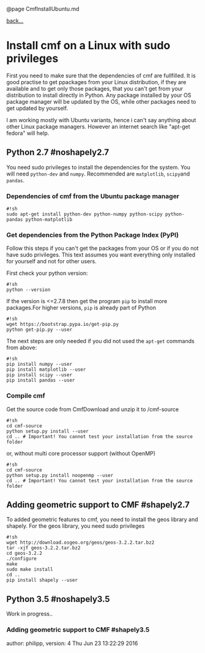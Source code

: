 @page CmfInstallUbuntu.md

[back...](CmfInstall)

# Install cmf on a Linux with sudo privileges

First you need to make sure that the dependencies of cmf are fullfilled.
It is good practise to get ppackages from your Linux distribution, if
they are available and to get only those packages, that you can't get
from your distribution to install directly in Python. Any package
installed by your OS package manager will be updated by the OS, while
other packages need to get updated by yourself.

I am working mostly with Ubuntu variants, hence i can't say anything
about other Linux package managers. However an internet search like
"apt-get fedora" will help.

## Python 2.7 \#noshapely2.7

You need sudo privileges to install the dependencies for the system. You
will need `python-dev` and `numpy`. Recommended are `matplotlib`,
`scipy`and `pandas`.

### Dependencies of cmf from the Ubuntu package manager

    #!sh
    sudo apt-get install python-dev python-numpy python-scipy python-pandas python-matplotlib

### Get dependencies from the Python Package Index (PyPI)

Follow this steps if you can't get the packages from your OS or if you
do not have sudo privileges. This text assumes you want everything only
installed for yourself and not for other users.

First check your python version:

    #!sh
    python --version

If the version is \<=2.7.8 then get the program `pip` to install more
packages.For higher versions, `pip` is already part of Python

    #!sh
    wget https://bootstrap.pypa.io/get-pip.py
    python get-pip.py --user

The next steps are only needed if you did not used the `apt-get`
commands from above:

    #!sh
    pip install numpy --user
    pip install matplotlib --user
    pip install scipy --user
    pip install pandas --user

### Compile cmf

Get the source code from CmfDownload and unzip it to /cmf-source

    #!sh
    cd cmf-source
    python setup.py install --user
    cd .. # Important! You cannot test your installation from the source folder

or, without multi core processor support (without OpenMP)

    #!sh
    cd cmf-source
    python setup.py install noopenmp --user
    cd .. # Important! You cannot test your installation from the source folder

## Adding geometric support to CMF \#shapely2.7

To added geometric features to cmf, you need to install the geos library
and shapely. For the geos library, you need sudo privileges

    #!sh
    wget http://download.osgeo.org/geos/geos-3.2.2.tar.bz2
    tar -xjf geos-3.2.2.tar.bz2
    cd geos-3.2.2
    ./configure
    make
    sudo make install
    cd ..
    pip install shapely --user

## Python 3.5 \#noshapely3.5

Work in progress..

### Adding geometric support to CMF \#shapely3.5

author: philipp, version: 4 Thu Jun 23 13:22:29 2016
